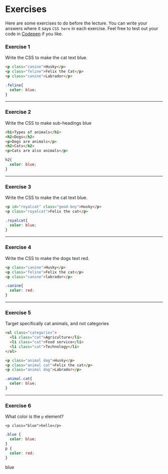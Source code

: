 # Exercises

Here are some exercises to do before the lecture. You can write your answers where it says `CSS here` in each exercise. Feel free to test out your code in [Codepen](https://codepen.io) if you like.

### Exercise 1

Write the CSS to make the cat text blue.

```html
<p class="canine">Husky</p>
<p class="feline">Felix the Cat</p>
<p class="canine">Labrador</p>
```

```css
.feline{
  color: blue;
}
```

---

### Exercise 2

Write the CSS to make sub-headings blue

```html
<h1>Types of animals</h1>
<h2>Dogs</h2>
<p>Dogs are animals</p>
<h2>Cats</h2>
<p>Cats are also animals</p>
```

```css
h2{
  color: blue;
}
```

---

### Exercise 3

Write the CSS to make the cat text blue.

```html
<p id="royalcat" class="good-boy">Husky</p>
<p class="royalcat">Felix the cat</p>
```

```css
.royalcat{
  color: blue;
}
```

---

### Exercise 4

Write the CSS to make the dogs text red.

```html
<p class="canine">Husky</p>
<p class="feline">Felix the cat</p>
<p class="canine">labrador</p>
```

```css
.canine{
  color: red;
}
```

---

### Exercise 5

Target specifically cat animals, and not categories

```html
<ul class="categories">
  <li class="cat">Agriculture</li>
  <li class="cat">Food service</li>
  <li class="cat">Technology</li>
</ul>

<p class="animal dog">Husky</p>
<p class="animal cat">Felix the cat</p>
<p class="animal dog">Labrador</p>
```

```css
.animal.cat{
  color: blue;
}
```

---

### Exercise 6

What color is the `p` element?

`<p class="blue">hello</p>`

```css
.blue {
  color: blue;
}
p {
  color: red;
}
```
blue